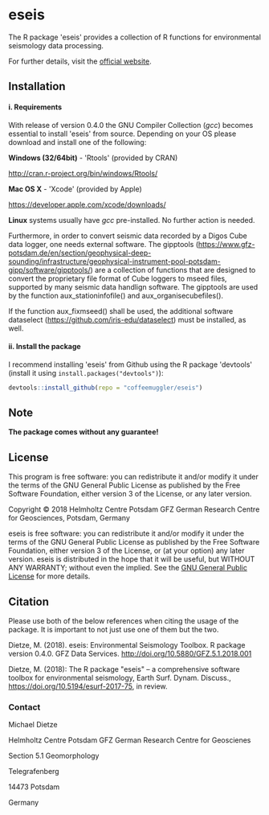 # eseis

The R package 'eseis' provides a collection of R functions for environmental seismology data processing.

For further details, visit the  [official website](http://micha-dietze.de/pages/eseis.html).

## Installation

#### i. Requirements

With release of version 0.4.0 the GNU Compiler Collection (*gcc*) 
becomes essential to install 'eseis' from source. Depending on your OS please download and install one of the following:

**Windows (32/64bit)** - 'Rtools' (provided by CRAN)

   http://cran.r-project.org/bin/windows/Rtools/

**Mac OS X** - 'Xcode' (provided by Apple)

   https://developer.apple.com/xcode/downloads/

**Linux** systems usually have *gcc* pre-installed. No further action is needed.

Furthermore, in order to convert seismic data recorded by a Digos Cube data logger, one needs external software. The gipptools (https://www.gfz-potsdam.de/en/section/geophysical-deep-sounding/infrastructure/geophysical-instrument-pool-potsdam-gipp/software/gipptools/) are a collection of functions that are designed to convert the proprietary file format of Cube loggers to mseed files, supported by many seismic data handlign software. The gipptools are used by the function aux_stationinfofile() and aux_organisecubefiles().

If the function aux_fixmseed() shall be used, the additional software dataselect (https://github.com/iris-edu/dataselect) must be installed, as well. 

#### ii. Install the package

I recommend installing 'eseis' from Github using the R package 'devtools' (install it using `install.packages("devtools")`):

```r
devtools::install_github(repo = "coffeemuggler/eseis")
```

## Note

**The package comes without any guarantee!**

## License

This program is free software: you can redistribute it and/or modify
it under the terms of the GNU General Public License as published by
the Free Software Foundation, either version 3 of the License, or
any later version.

Copyright © 2018 Helmholtz Centre Potsdam GFZ German Research Centre for Geosciences, Potsdam, Germany

eseis is free software: you can redistribute it and/or modify it under the terms of the GNU General Public License as published by the Free Software Foundation, either version 3 of the License, or (at your option) any later version. eseis is distributed in the hope that it will be useful, but WITHOUT ANY WARRANTY; without even the implied. See the [GNU General Public License](https://github.com/coffeemuggler/eseis/blob/0.4.0/LICENSE) for more details.

## Citation

Please use both of the below references when citing the usage of the package. It is important to not just use one of them but the two.

Dietze, M. (2018). eseis: Environmental Seismology Toolbox. R package version 0.4.0. GFZ Data Services. http://doi.org/10.5880/GFZ.5.1.2018.001

Dietze, M. (2018): The R package "eseis" – a comprehensive software toolbox for environmental seismology, Earth Surf. Dynam. Discuss., https://doi.org/10.5194/esurf-2017-75, in review.

### Contact

Michael Dietze 


Helmholtz Centre Potsdam GFZ German Research Centre for Geoscienes 

Section 5.1 Geomorphology

Telegrafenberg

14473 Potsdam

Germany